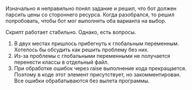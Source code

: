 Изначально я неправильно понял задание и решил, что бот должен парсить цены со стороннего ресурса. 
Когда разобрался, то решил попробовать, чтобы бот мог выполнять оба варианта на выбор. 

Скрипт работает стабильно. 
Однако, есть вопросы. 
1. В двух местах пришлось прибегнуть к глобальным переменным. Хотелось бы обсудить как решить проблему без них.
2. Из-за проблемы с глобальными переменными не получается перенести классы в отдельный файл.
3. При обработке ошибок через raise выполнение кода прекращается. Поэтому в коде этот элемент присутствует, но закомментирован.
   Все ошибки обрабатываются без вылета программы.

